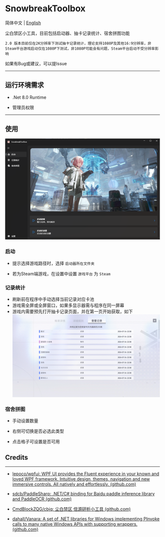 # SnowbreakToolbox

简体中文 | [English](Document/README_en.md)

尘白禁区小工具，目前包括启动器、抽卡记录统计、宿舍拼图功能

`2.0 版本目前仅在2K分辨率下测试抽卡记录统计，理论支持1080P及其他16:9分辨率，非Steam平台游戏启动仅在1080P下测试，非1080P可能会有问题，Steam平台启动不受分辨率影响`

如果有Bug或建议，可以提Issue

---

## 运行环境需求

- .Net 8.0 Runtime

- 管理员权限

---

## 使用

![loading-ag-1133](Document/Images/Display.png)



### 启动

- 提示选择游戏路径时，选择 `启动器所在文件夹`

- 若为Steam端游戏，在设置中设置 `游戏平台` 为 `Steam`
  
  

### 记录统计

- 刷新前在程序中手动选择当前记录对应卡池
- 游戏需全屏或全屏窗口，如果多显示器需与程序在同一屏幕
- 游戏内需要预先打开抽卡记录页面，并在第一页开始获取，如下
![loading](Document/Images/FromWhereToStartGetGachaData.png)
  
  

### 宿舍拼图

- 手动设置数量

- 右侧可切换是否必选此类型

- 点击格子可设置是否可用
  
  

## Credits

---

- [lepoco/wpfui: WPF UI provides the Fluent experience in your known and loved WPF framework. Intuitive design, themes, navigation and new immersive controls. All natively and effortlessly. (github.com)](https://github.com/lepoco/wpfui)

- [sdcb/PaddleSharp: .NET/C# binding for Baidu paddle inference library and PaddleOCR (github.com)](https://github.com/sdcb/PaddleSharp)

- [CmdBlockZQG/cbjq: 尘白禁区 信源研析小工具 (github.com)](https://github.com/CmdBlockZQG/cbjq)

- [dahall/Vanara: A set of .NET libraries for Windows implementing PInvoke calls to many native Windows APIs with supporting wrappers. (github.com)](https://github.com/dahall/Vanara)

